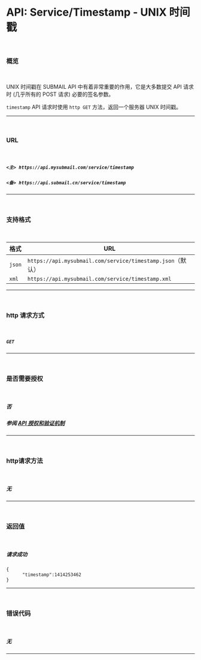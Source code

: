 # API: Service/Timestamp - UNIX 时间戳

<br>

### **概览**

<br>

UNIX 时间戳在 SUBMAIL API 中有着非常重要的作用，它是大多数提交 API 请求时 (几乎所有的 POST 请求) 必要的签名参数。

`timestamp` API 请求时使用 `http GET` 方法，返回一个服务器 UNIX 时间戳。

---

<br>

### **URL**

<br>

##### `<主> https://api.mysubmail.com/service/timestamp`

##### `<备> https://api.submail.cn/service/timestamp`

---

<br>

### **支持格式**

<br>

| 格式   | URL                                                        |
| ------ | ---------------------------------------------------------- |
| `json` | `https://api.mysubmail.com/service/timestamp.json`（默认） |
| `xml`  | `https://api.mysubmail.com/service/timestamp.xml`          |

---
<br>

### **http 请求方式**

<br>

##### **`GET`**

---

<br>

### **是否需要授权**

<br>

##### 否

##### 参阅 [API 授权和验证机制](https://www.mysubmail.com/documents/ALdk5)

---
<br>

### **http请求方法**

<br>

##### **无**

---

  <br>

### **返回值**

<br>



##### 请求成功


```
{
      "timestamp":1414253462
}
```

---

<br>

### **错误代码**

<br>

##### 无

---